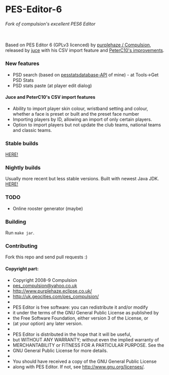 # PES-Editor-6
###### Fork of compulsion's excellent PES6 Editor
\
Based on PES Editor 6 (GPLv3 licenced) by [purplehaze / Compulsion](http://www.purplehaze.eclipse.co.uk/downloads.html), released by [juce](https://bitbucket.org/juce/peseditor606) with his CSV import feature and [PeterC10's improvements](https://github.com/PeterC10/PESEditor). 

### New features
* PSD search (based on [pesstatsdatabase-API](https://github.com/lazanet/pesstatsdatabase-API) of mine) - at Tools->Get PSD Stats
* PSD stats paste (at player edit dialog)
#### Juce and PeterC10's CSV import features
* Ability to import player skin colour, wristband setting and colour, whether a face is preset or built and the preset face number
* Importing players by ID, allowing an import of only certain players.
* Option to import players but not update the club teams, national teams and classic teams.

### Stable builds
[HERE!](https://github.com/lazanet/PES-Editor-6/releases/)

### Nightly builds
Usually more recent but less stable versions. Built with newest Java JDK.
\
[HERE!](https://ci.appveyor.com/project/lazanet/pes-editor-6/build/artifacts)
 
### TODO
* Online rooster generator (maybe)

### Building
Run `make jar`.

### Contributing
Fork this repo and send pull requests :) 
  
#### Copyright part:
 * Copyright 2008-9 Compulsion
 * <pes_compulsion@yahoo.co.uk>
 * <http://www.purplehaze.eclipse.co.uk/>
 * <http://uk.geocities.com/pes_compulsion/>
 *
 * PES Editor is free software: you can redistribute it and/or modify
 * it under the terms of the GNU General Public License as published by
 * the Free Software Foundation, either version 3 of the License, or
 * (at your option) any later version.
 *
 * PES Editor is distributed in the hope that it will be useful,
 * but WITHOUT ANY WARRANTY; without even the implied warranty of
 * MERCHANTABILITY or FITNESS FOR A PARTICULAR PURPOSE.  See the
 * GNU General Public License for more details.
 *
 * You should have received a copy of the GNU General Public License
 * along with PES Editor.  If not, see <http://www.gnu.org/licenses/>.

